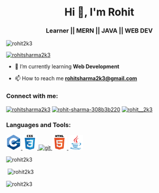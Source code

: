 <h1 align="center">Hi 👋, I'm Rohit</h1>
<h3 align="center">Learner || MERN || JAVA || WEB DEV</h3>

<p align="left" margin="2px"> <img src="https://komarev.com/ghpvc/?username=rohit2k3&label=Profile%20views&color=0e75b6&style=flat" alt="rohit2k3" /> </p>


<p align="left"> <a href="https://twitter.com/rohitsharma2k3" target="blank"><img src="https://img.shields.io/twitter/follow/rohitsharma2k3?logo=twitter&style=for-the-badge" alt="rohitsharma2k3" /></a> </p>

- 🌱 I’m currently learning **Web Development**

- 📫 How to reach me **rohitsharma2k3@gmail.com**

<h3 align="left">Connect with me:</h3>
<p align="left">
<a href="https://twitter.com/rohitsharma2k3" target="blank"><img align="center" src="https://raw.githubusercontent.com/rahuldkjain/github-profile-readme-generator/master/src/images/icons/Social/twitter.svg" alt="rohitsharma2k3" height="30" width="40" /></a>
<a href="https://linkedin.com/in/rohit-sharma-308b3b220" target="blank"><img align="center" src="https://raw.githubusercontent.com/rahuldkjain/github-profile-readme-generator/master/src/images/icons/Social/linked-in-alt.svg" alt="rohit-sharma-308b3b220" height="30" width="40" /></a>
<a href="https://instagram.com/rohit__2k3" target="blank"><img align="center" src="https://raw.githubusercontent.com/rahuldkjain/github-profile-readme-generator/master/src/images/icons/Social/instagram.svg" alt="rohit__2k3" height="30" width="40" /></a>
</p>

<h3 align="left">Languages and Tools:</h3>
<p align="left"> <a href="https://www.w3schools.com/cpp/" target="_blank" rel="noreferrer"> <img src="https://raw.githubusercontent.com/devicons/devicon/master/icons/cplusplus/cplusplus-original.svg" alt="cplusplus" width="40" height="40"/> </a> <a href="https://www.w3schools.com/css/" target="_blank" rel="noreferrer"> <img src="https://raw.githubusercontent.com/devicons/devicon/master/icons/css3/css3-original-wordmark.svg" alt="css3" width="40" height="40"/> </a> <a href="https://git-scm.com/" target="_blank" rel="noreferrer"> <img src="https://www.vectorlogo.zone/logos/git-scm/git-scm-icon.svg" alt="git" width="40" height="40"/> </a> <a href="https://www.w3.org/html/" target="_blank" rel="noreferrer"> <img src="https://raw.githubusercontent.com/devicons/devicon/master/icons/html5/html5-original-wordmark.svg" alt="html5" width="40" height="40"/> </a> <a href="https://www.java.com" target="_blank" rel="noreferrer"> <img src="https://raw.githubusercontent.com/devicons/devicon/master/icons/java/java-original.svg" alt="java" width="40" height="40"/> </a> </p>

<p><img align="center" src="https://github-readme-stats.vercel.app/api/top-langs?username=rohit2k3&show_icons=true&locale=en&layout=compact" alt="rohit2k3" /></p>

<p>&nbsp;<img align="center" src="https://github-readme-stats.vercel.app/api?username=rohit2k3&show_icons=true&locale=en" alt="rohit2k3" /></p>

<p><img align="center" src="https://github-readme-streak-stats.herokuapp.com/?user=rohit2k3&" alt="rohit2k3" /></p>
